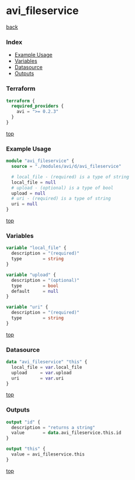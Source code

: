 # avi_fileservice

[back](../avi.md)

### Index

- [Example Usage](#example-usage)
- [Variables](#variables)
- [Datasource](#datasource)
- [Outputs](#outputs)

### Terraform

```terraform
terraform {
  required_providers {
    avi = ">= 0.2.3"
  }
}
```

[top](#index)

### Example Usage

```terraform
module "avi_fileservice" {
  source = "./modules/avi/d/avi_fileservice"

  # local_file - (required) is a type of string
  local_file = null
  # upload - (optional) is a type of bool
  upload = null
  # uri - (required) is a type of string
  uri = null
}
```

[top](#index)

### Variables

```terraform
variable "local_file" {
  description = "(required)"
  type        = string
}

variable "upload" {
  description = "(optional)"
  type        = bool
  default     = null
}

variable "uri" {
  description = "(required)"
  type        = string
}
```

[top](#index)

### Datasource

```terraform
data "avi_fileservice" "this" {
  local_file = var.local_file
  upload     = var.upload
  uri        = var.uri
}
```

[top](#index)

### Outputs

```terraform
output "id" {
  description = "returns a string"
  value       = data.avi_fileservice.this.id
}

output "this" {
  value = avi_fileservice.this
}
```

[top](#index)